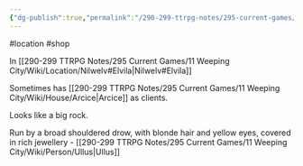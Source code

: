 ```yaml
---
{"dg-publish":true,"permalink":"/290-299-ttrpg-notes/295-current-games/11-weeping-city/wiki/location/na-t-puuli/"}
---
```



#location #shop

In [[290-299 TTRPG Notes/295 Current Games/11 Weeping City/Wiki/Location/Nilwelv#Elvila\|Nilwelv#Elvila]]

Sometimes has [[290-299 TTRPG Notes/295 Current Games/11 Weeping City/Wiki/House/Arcice\|Arcice]] as clients.

Looks like a big rock.

Run by a broad shouldered drow, with blonde hair and yellow eyes, covered in rich jewellery - [[290-299 TTRPG Notes/295 Current Games/11 Weeping City/Wiki/Person/Ullus\|Ullus]]